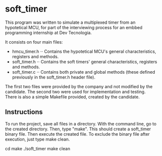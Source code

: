 # soft_timer

This program was written to simulate a multiplexed timer from an hypotetical MCU, for part of the interviewing process for an embbed programming internship at Dev Tecnologia. 

It consists on four main files:

* hmcu_timer.h
⋅⋅ Contains the hypotetical MCU's general characteristics, registers and methods.
* soft_timer.h
⋅⋅ Contains the soft timers' general characteristics, registers and methods.
* soft_timer.c
⋅⋅ Contains both private and global methods (these defined previously in the soft_timer.h header file).

The first two files were provided by the company and not modified by the candidate. 
The second two were used for implementation and testing. 
There is also a simple Makefile provided, created by the candidate. 

## Instructions

To run the project, save all files in a directory. 
With the command line, go to the created directory.
Then, type "make". This should create a soft_timer binary file.
Then execute the created file.
To exclude the binary file after execution, just type make clean.

cd <directory>
make
./soft_timer
make clean


